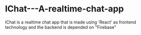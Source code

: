 # IChat---A-realtime-chat-app
IChat  is a realtime chat app that is made using 'React' as frontend technology and the backend is depended on "Firebase"
